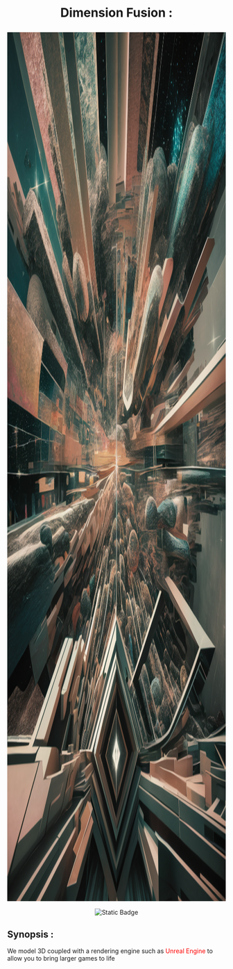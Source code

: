 # <p align="center">Dimension Fusion :</p>

<img src="./assets/img/logo.png" alt="logo" style="width: 100vw; height: 50vh;">


<center>

![Static Badge](https://img.shields.io/badge/10.2.4-blue?style=flat&label=npm&labelColor=red)

</center>

## Synopsis :
We model 3D coupled with a rendering engine such as
<span style="color:red">Unreal Engine</span>
to allow you to bring larger games to life
